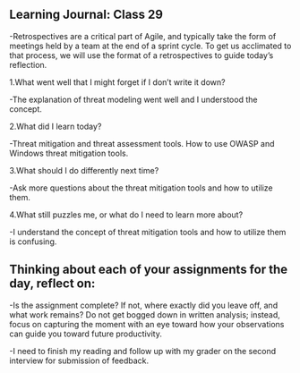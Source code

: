 ## Learning Journal: Class 29

-Retrospectives are a critical part of Agile, and typically take the form of meetings held by a team at the end of a sprint cycle. To get us acclimated to that process, we will use the format of a retrospectives to guide today’s reflection.

1.What went well that I might forget if I don’t write it down?

-The explanation of threat modeling went well and I understood the concept.

2.What did I learn today?

-Threat mitigation and threat assessment tools. How to use OWASP and Windows threat mitigation tools.

3.What should I do differently next time?

-Ask more questions about the threat mitigation tools and how to utilize them.

4.What still puzzles me, or what do I need to learn more about?

-I understand the concept of threat mitigation tools and how to utilize them is confusing.

## Thinking about each of your assignments for the day, reflect on:

-Is the assignment complete? If not, where exactly did you leave off, and what work remains?
Do not get bogged down in written analysis; instead, focus on capturing the moment with an eye toward how your observations can guide you toward future productivity.

-I need to finish my reading and follow up with my grader on the second interview for submission of feedback.
